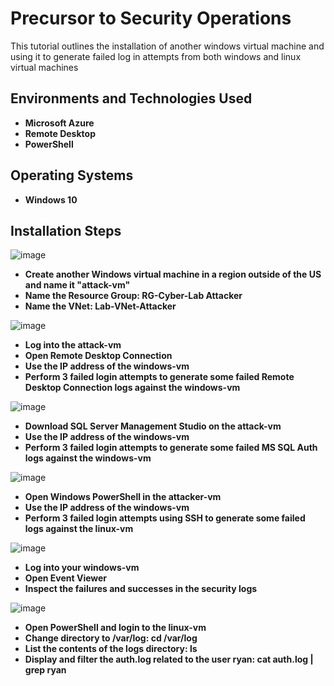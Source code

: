<h1>Precursor to Security Operations</h1>
This tutorial outlines the installation of another windows virtual machine and using it to generate failed log in attempts from both windows and linux virtual machines 

<h2>Environments and Technologies Used</h2>

- <b>Microsoft Azure</b> 
- <b>Remote Desktop</b>
- <b>PowerShell</b>

<h2>Operating Systems</h2>

- <b>Windows 10</b>


<h2>Installation Steps</h2>

![image](https://github.com/user-attachments/assets/d47c2b24-baf6-457e-bbb9-83131b645ad3)
- <b>Create another Windows virtual machine in a region outside of the US and name it "attack-vm"</b>
- <b>Name the Resource Group: RG-Cyber-Lab Attacker</b>
- <b>Name the VNet: Lab-VNet-Attacker</b>

![image](https://github.com/user-attachments/assets/0f3509df-8ac6-4224-848a-add810dbbbc9)
- <b>Log into the attack-vm</b>
- <b>Open Remote Desktop Connection</b>
- <b>Use the IP address of the windows-vm</b>
- <b>Perform 3 failed login attempts to generate some failed Remote Desktop Connection logs against the windows-vm</b>

![image](https://github.com/user-attachments/assets/d4a33559-3389-40a7-9107-430b1b4b2296)
- <b>Download SQL Server Management Studio on the attack-vm</b>
- <b>Use the IP address of the windows-vm</b>
- <b>Perform 3 failed login attempts to generate some failed MS SQL Auth logs against the windows-vm</b>

![image](https://github.com/user-attachments/assets/8453203d-b20a-4340-8e93-75901186d719)
- <b>Open Windows PowerShell in the attacker-vm</b>
- <b>Use the IP address of the windows-vm</b>
- <b>Perform 3 failed login attempts using SSH to generate some failed logs against the linux-vm</b>

![image](https://github.com/user-attachments/assets/446f1b83-930b-4b59-8d9a-147989daa88c)
- <b>Log into your windows-vm</b>
- <b>Open Event Viewer</b>
- <b>Inspect the failures and successes in the security logs</b>

![image](https://github.com/user-attachments/assets/4dceeabf-f38e-47bc-818b-fc969d81e9c4)
- <b>Open PowerShell and login to the linux-vm</b>
- <b>Change directory to /var/log: cd /var/log</b>
- <b>List the contents of the logs directory: ls</b>
- <b>Display and filter the auth.log related to the user ryan: cat auth.log | grep ryan</b>
